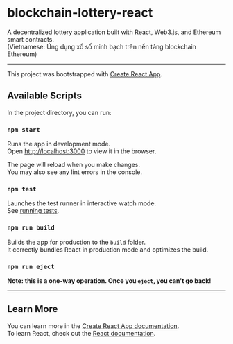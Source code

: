 # blockchain-lottery-react

A decentralized lottery application built with React, Web3.js, and Ethereum smart contracts.  
(Vietnamese: Ứng dụng xổ số minh bạch trên nền tảng blockchain Ethereum)

---

This project was bootstrapped with [Create React App](https://github.com/facebook/create-react-app).

## Available Scripts

In the project directory, you can run:

### `npm start`

Runs the app in development mode.  
Open [http://localhost:3000](http://localhost:3000) to view it in the browser.

The page will reload when you make changes.  
You may also see any lint errors in the console.

### `npm test`

Launches the test runner in interactive watch mode.  
See [running tests](https://facebook.github.io/create-react-app/docs/running-tests).

### `npm run build`

Builds the app for production to the `build` folder.  
It correctly bundles React in production mode and optimizes the build.

### `npm run eject`

**Note: this is a one-way operation. Once you `eject`, you can't go back!**

---

## Learn More

You can learn more in the [Create React App documentation](https://facebook.github.io/create-react-app/docs/getting-started).  
To learn React, check out the [React documentation](https://reactjs.org/).
